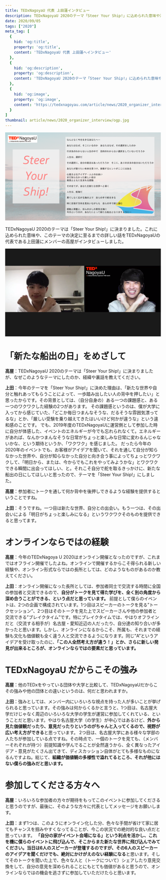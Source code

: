 ```yaml
---
title: TEDxNagoyaU 代表 上田蓮インタビュー
description: TEDxNagoyaU 2020のテーマ「Steer Your Ship!」に込められた意味や決定に至るまでの経緯を代表へインタビューしました！
date: 2020/09/05
tags: ["2020"]
meta_tag: [
  {
    hid: 'og:title',
    property: 'og:title',
    content: 'TEDxNagoyaU 代表 上田蓮へインタビュー'
  },
  {
    hid: 'og:description',
    property: 'og:description',
    content: 'TEDxNagoyaU 2020のテーマ「Steer Your Ship!」に込められた意味や決定に至るまでの経緯を代表へインタビューしました！'
  },
  {
    hid: 'og:image',
    property: 'og:image',
    content: 'https://tedxnagoyau.com/article/news/2020_organizer_interview/ogp.jpg'
  }
]
thumbnail: article/news/2020_organizer_interview/ogp.jpg
---
```


![TEDxNagoyaU 2020のテーマ](article/news/2020_organizer_interview/flyer_2020.png)

TEDxNagoyaU 2020のテーマは「Steer Your Ship!」に決まりました。これに込められた意味や、このテーマの決定に至るまでの詳しい話をTEDxNagoyaUの代表である上田蓮にメンバーの高屋がインタビューしました。

![インタビューの様子](article/news/2020_organizer_interview/interview_screenshot.png)

# 「新たな船出の日」をめざして

**高屋**：TEDxNagoyaU 2020のテーマは「Steer Your Ship!」に決まりましたが、なぜこのようなテーマにしたのか、経緯や裏話を教えてください。

**上田**：今年のテーマを「Steer Your Ship!」に決めた理由は、「新たな世界や自分と触れあってもらうことによって、一歩踏み出したい人の背中を押したい」と思ったからです。その背景としては、（自分自身の）ある一つの課題感と、ある一つのワクワクした経験の2つがあります。
その課題感というのは、僕が大学に入ってから感じていた、「どこか毎日つまんなそうな、だるそうな雰囲気漂ってるな」とか、「厳しい受験を乗り越えてきたはいいけど何かが違うな」という違和感のことです。
でも、2019年度のTEDxNagoyaUに運営側として参加した時に自分が体感した、イベントのエネルギーが今でも忘れられなくて。エネルギーがあれば、なんかつまんなそうな日常がちょっと楽しみな日常に変わるんじゃないかな、という期待というか、「ワクワク」を感じました。
だったら今年の2020年のイベントでも、お客様がアイデアを聞いて、それを通して自分が知らなかった世界や、自分が知らなかった自分と向き合う事によってちょっとワクワクして、「明日から、または、今からでもこれをやってみようかな」とワクワクできる瞬間に出会ってほしい、と。それこそ自分で舵を取るきっかけに、新たな船出の日にしてほしいと思ったので、テーマを「Steer Your Ship!」にしました。

**高屋**：参加者にトークを通して何か背中を後押しできるような経験を提供するということですね。

**上田**：そうですね。一つ目は新たな世界、自分との出会い。もう一つは、その出会いによる「明日がちょっと楽しみになる」というワクワクそのものを提供できると思ってます。

# オンラインならではの経験

**高屋**：今年のTEDxNagoya U 2020はオンライン開催となったのですが、これまではオフライン開催でしたよね。オンラインで開催するからこそ得られる新しい経験や、オンライン形式ならではの長所としては、どのようなものがあるのか教えてください。

**上田**：オンライン開催になった長所としては、参加者同士で交流する時間に全国の参加者と交流できるので、**自分がトークを見て得た学びを、全く別の角度から深め合うことができる、という点だと思っています。**
前提として僕らのイベントは、2つの企画で構成されています。1つ目はスピーカーのトークを見る”トークセッション”、2つ目はそのトークを見た上でスピーカーさんや他の参加者と交流できる”ブレイクタイム”です。特にブレイクタイムでは、やはりオフラインだと（交流する相手が）名古屋・愛知近辺の人だったり、自分達の知り合いが多かったと思います。しかし、オンラインになるからこそ、所属も、それまでの経験も文化も価値観も全く違う人と交流できるようになります。同じ”A”というアイデアを受け取ったのに、**「この人全然考え方が違う！」とか、さらに新しい発見が出来るところが、オンラインならではの要素だと思っています。**

# TEDxNagoyaU だからこその強み

**高屋**：他のTEDxをやっている団体や大学と比較して、TEDxNagoyaUだからこその強みや他の団体との違いというのは、何だと思われますか。

**上田**：強みとしては、メンバー内にいろいろな視点を持った人が多いことが挙げられると思っています。その強みは何からくるかと言うと、1つ目は、名古屋大学だけじゃなく周辺のいろいろな大学の学生が運営に参加してくれている、ということだと思います。やはり名古屋大学（の学生）が中心ではあるけど、**外から見た価値観だったり、意見だったりというのがちゃんと入ってくるので、視野が広い考え方ができる**と思っています。
2つ目は、名古屋大学にある様々な学部の人たちが参加している点ですね。その時点で、一個のトークを見ても、（メンバーそれぞれが持つ）前提知識や学んでることが全然違うから、全く異なったアイデア・意見がたくさん出てきて、ディスカッション自体がとても多様なものになるんですよね。総じて、**組織が価値観の多様性で溢れてるところ、それが他にはない僕らの強みだと思います。**

# 参加してくださる方々へ

**高屋**：いろいろな参加者の方々が期待をもってこのイベントに参加してくださると思うのですが、最後に、そのような方々に代表としてメッセージをお願いします。

**上田**：まず1つは、このようにオンライン化した分、色々な手間が省けて家に居てもチャンスを掴みやすくなってることが、今この状況での絶対的な良い点だと思っています。
**「自分の家がイベント会場になる」**という利点を活かし、これを機に僕らのイベントに飛び込んで、そこからまた新たな世界に飛び込んでみてください。当日は6人のスピーカーが登壇するのですが、その**6人のスピーカーのアイデアを聞くだけでも、絶対にかけがえのない経験になる**と思います。そしてそのトークを聞いた上で、色々な人と（トークについて）シェアしたり意見交換をして、自分の意見を深められることにもとても価値があると思うので、オンラインならではの機会を逃さずに参加していただけたらと思います。
